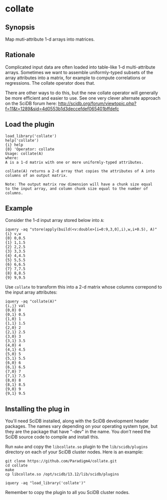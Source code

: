 collate
=======

## Synopsis
Map muti-attribute 1-d arrays into matrices.

## Rationale
Complicated input data are often loaded into table-like 1-d multi-attribute arrays.  Sometimes we want to assemble uniformly-typed subsets of the array attributes into a matrix, for example to compute correlations or regressions. The collate operator does that.

There are other ways to do this, but the new collate operator will generally be more efficient and easier to use. See one very clever alternate approach on the SciDB forum here: http://scidb.org/forum/viewtopic.php?f=11&t=1289&sid=4d0553b1d3deccefdef065401bffdefc 


## Load the plugin
```
load_library('collate')
help('collate')
{i} help
{0} 'Operator: collate
Usage: collate(A)
where:
A is a 1-d matrix with one or more uniformly-typed attributes.

collate(A) returns a 2-d array that copies the attributes of A into
columns of an output matrix.

Note: The output matrix row dimension will have a chunk size equal
to the input array, and column chunk size equal to the number of columns.
```

## Example
Consider the  1-d input array stored below into `A`:
```
iquery -aq "store(apply(build(<v:double>[i=0:9,3,0],i),w,i+0.5), A)"
{i} v,w
{0} 0,0.5
{1} 1,1.5
{2} 2,2.5
{3} 3,3.5
{4} 4,4.5
{5} 5,5.5
{6} 6,6.5
{7} 7,7.5
{8} 8,8.5
{9} 9,9.5
```

Use `collate` to transform this into a 2-d matrix whose columns correpond to the input array attributes:
```
iquery -aq "collate(A)"
{i,j} val
{0,0} 0
{0,1} 0.5
{1,0} 1
{1,1} 1.5
{2,0} 2
{2,1} 2.5
{3,0} 3
{3,1} 3.5
{4,0} 4
{4,1} 4.5
{5,0} 5
{5,1} 5.5
{6,0} 6
{6,1} 6.5
{7,0} 7
{7,1} 7.5
{8,0} 8
{8,1} 8.5
{9,0} 9
{9,1} 9.5
```

## Installing the plug in

You'll need SciDB installed, along with the SciDB development header packages.
The names vary depending on your operating system type, but they are the
package that have "-dev" in the name. You *don't* need the SciDB source code to
compile and install this.

Run `make` and copy  the `libcollate.so` plugin to the `lib/scidb/plugins`
directory on each of your SciDB cluster nodes. Here is an example:

```
git clone https://github.com/Paradigm4/collate.git
cd collate
make
cp libcollate.so /opt/scidb/13.12/lib/scidb/plugins

iquery -aq "load_library('collate')"
```
Remember to copy the plugin to all you SciDB cluster nodes.
